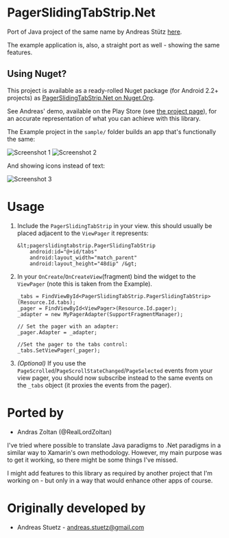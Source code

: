 PagerSlidingTabStrip.Net
========================

Port of Java project of the same name by Andreas Stütz [here][1].

The example application is, also, a straight port as well - showing the same features.

Using Nuget?
------------

This project is available as a ready-rolled Nuget package (for Android 2.2+ projects) as [PagerSlidingTabStrip.Net on Nuget.Org](https://www.nuget.org/packages/PagerSlidingTabStrip.Net/).

See Andreas' demo, available on the Play Store (see [the project page][1]), for an accurate representation of what you can achieve with this library.

The Example project in the `sample/` folder builds an app that's functionally the same:

![Screenshot 1](https://lh3.googleusercontent.com/-FD9ojqMXcXQ/UouTWmzifII/AAAAAAAAAJw/8Ay-30fethQ/w306-h544-no/psts1.jpg)
![Screenshot 2](https://lh5.googleusercontent.com/-NIUMGzKWNaY/UouTW5JLOnI/AAAAAAAAAJQ/dbBgmlAOui4/w306-h544-no/psts2.jpg)

And showing icons instead of text:

![Screenshot 3](https://lh6.googleusercontent.com/-vSntr39cEF0/UouY1r8ViBI/AAAAAAAAAKA/8Igj2dzuerE/w306-h544-no/psts3.jpg)

[1]:https://github.com/astuetz/PagerSlidingTabStrip

Usage
=====

 1. Include the `PagerSlidingTabStrip` in your view.  this should usually be placed adjacent to the `ViewPager` it represents:

		&lt;pagerslidingtabstrip.PagerSlidingTabStrip
			android:id="@+id/tabs"
			android:layout_width="match_parent"
			android:layout_height="48dip" /&gt;
 
 2. In your `OnCreate`/`OnCreateView`(fragment) bind the widget to the `ViewPager` (note this is taken from the Example).

		_tabs = FindViewById<PagerSlidingTabStrip.PagerSlidingTabStrip>(Resource.Id.tabs);
		_pager = FindViewById<ViewPager>(Resource.Id.pager);
		_adapter = new MyPagerAdapter(SupportFragmentManager);

		// Set the pager with an adapter:
		_pager.Adapter = _adapter;

		//Set the pager to the tabs control:
		_tabs.SetViewPager(_pager);

 3. *(Optional)* If you use the `PageScrolled`/`PageScrollStateChanged`/`PageSelected` events from your view pager, you should 
now subscribe instead to the same events on the `_tabs` object (it proxies the events from the pager).

Ported by
=========

 * Andras Zoltan (@RealLordZoltan)

I've tried where possible to translate Java paradigms to .Net paradigms in a similar way to Xamarin's own methodology.  However,
my main purpose was to get it working, so there might be some things I've missed.

I might add features to this library as required by another project that I'm working on - but only in a way that would enhance 
other apps of course.

Originally developed by
=======================

 * Andreas Stuetz - <andreas.stuetz@gmail.com>